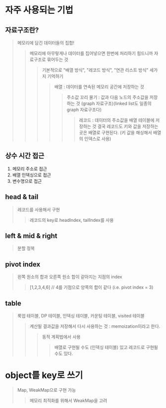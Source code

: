 # 자주 사용되는 기법

## 자료구조란?

> 메모리에 담긴 데이터들의 집합!
>
> > 메모리에 아무렇게나 데이터를 집어넣으면 한번에 처리하기 힘드니까 자료구조로 묶어두는 것
> >
> > > 기본적으로 "배열 방식", "레코드 방식", "연관 리스트 방식" 세가지 기억하기
> > >
> > > > 배열 : 데이터를 연속된 메모리 공간에 저장하는 것
> > > >
> > > > > 주소값 꼬리 물기 : 값과 다음 노드의 주소값을 저장하는 것 (graph 자료구조)(linked list도 일종의 graph 자료구조다)
> > > > >
> > > > > > 레코드 : 데이터의 주소값을 배열 테이블에 저장하는 것
> > > > > > 결국 레코드도 키와 값을 저장하는 곳은 배열로 구현된다. (키 값을 해싱해서 배열의 인덱스로 사용)

## 상수 시간 접근

1. 메모리 주소로 접근
2. 배열 인덱싱으로 접근
3. 변수명으로 접근

## head & tail

> 레코드를 사용해서 구현
>
> > 레코드의 key로 headIndex, tailIndex를 사용

## left & mid & right

> 분할 정복

## pivot index

> 왼쪽 원소의 합과 오른쪽 원소 합이 같아지는 지점의 index
>
> > [1,2,3,4,6] // 4를 기점으로 양쪽의 합이 같다 (i.e. pivot index = 3)

## table

> 룩업 테이블, DP 테이블, 인덱싱 테이블, 카운팅 테이블, visited 테이블
>
> > 계산될 결과값을 저장해서 다시 사용하는 것 : memoization이라고 한다.
> >
> > > 동적 계획법에서 사용
> > >
> > > > 배열로 구현될 수도 (인덱싱 테이블) 있고 레코드로 구현될 수도 있다.

# object를 key로 쓰기

> Map, WeakMap으로 구현 가능
>
> > 메모리 최적화를 위해서 WeakMap을 고려
